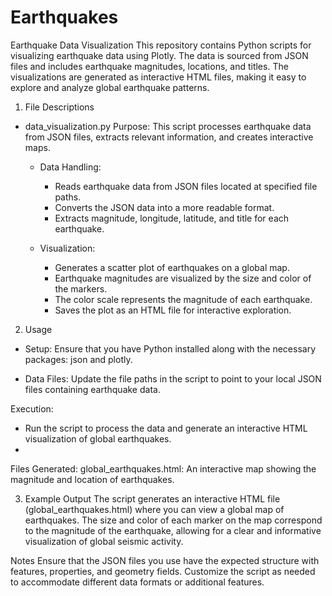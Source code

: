 # Earthquakes
Earthquake Data Visualization
This repository contains Python scripts for visualizing earthquake data using Plotly. The data is sourced from JSON files and includes earthquake magnitudes, locations, and titles. The visualizations are generated as interactive HTML files, making it easy to explore and analyze global earthquake patterns.

1. File Descriptions
  - data_visualization.py
    Purpose: This script processes earthquake data from JSON files, extracts relevant information, and creates interactive maps.
      - Data Handling:
        - Reads earthquake data from JSON files located at specified file paths.
        - Converts the JSON data into a more readable format.
        - Extracts magnitude, longitude, latitude, and title for each earthquake.
    
      - Visualization:
        - Generates a scatter plot of earthquakes on a global map.
        - Earthquake magnitudes are visualized by the size and color of the markers.
        - The color scale represents the magnitude of each earthquake.
        - Saves the plot as an HTML file for interactive exploration.
      
2. Usage
  - Setup:
  Ensure that you have Python installed along with the necessary packages: json and plotly.
  
  - Data Files:
  Update the file paths in the script to point to your local JSON files containing earthquake data.
  
  Execution:
  - Run the script to process the data and generate an interactive HTML visualization of global earthquakes.
  - 
  Files Generated:
  global_earthquakes.html: An interactive map showing the magnitude and location of earthquakes.
  
3. Example Output
The script generates an interactive HTML file (global_earthquakes.html) where you can view a global map of earthquakes. 
The size and color of each marker on the map correspond to the magnitude of the earthquake, allowing for a clear and informative visualization of global seismic activity.

Notes
Ensure that the JSON files you use have the expected structure with features, properties, and geometry fields.
Customize the script as needed to accommodate different data formats or additional features.
